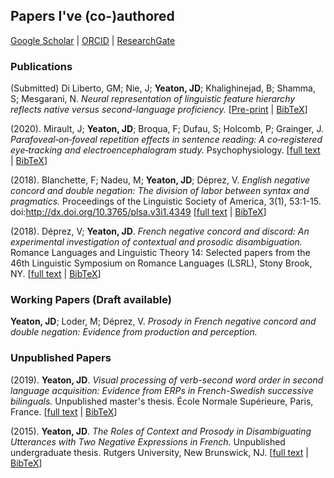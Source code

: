 ## Papers I've (co-)authored

[Google Scholar](https://scholar.google.fr/citations?user=YkzLBuwAAAAJ&hl=en) | 
[ORCID](https://orcid.org/0000-0002-6650-8080) | 
[ResearchGate](https://www.researchgate.net/profile/Jeremy_Yeaton)

### Publications

(Submitted) Di Liberto, GM; Nie, J; **Yeaton, JD**; Khalighinejad, B; Shamma, S; Mesgarani, N. _Neural representation of linguistic feature hierarchy reflects native versus second-language proficiency._ [[Pre-print](https://www.biorxiv.org/content/10.1101/2020.06.15.142554v1) \| [BibTeX](https://JeremyYeaton.github.io/papers/BibTeX#DiLiberto2020L2)]

(2020). Mirault, J; **Yeaton, JD**; Broqua, F; Dufau, S; Holcomb, P; Grainger, J. _Parafoveal‐on‐foveal repetition effects in sentence reading: A co‐registered eye‐tracking and electroencephalogram study._ Psychophysiology. [[full text](https://JeremyYeaton.github.io/papers/Mirault_et_al-2020-Psychophysiology.pdf) \| [BibTeX](https://JeremyYeaton.github.io/papers/BibTeX#MiraultPsychophys2020)]

(2018). Blanchette, F; Nadeu, M; **Yeaton, JD**; Déprez, V. _English negative concord and double negation: The division of labor between syntax and pragmatics._ Proceedings of the Linguistic Society of America, 3(1), 53:1-15. doi:http://dx.doi.org/10.3765/plsa.v3i1.4349 [[full text](https://JeremyYeaton.github.io/papers/LSA2018_EnglishNCandDN.pdf) \| [BibTeX](https://JeremyYeaton.github.io/papers/BibTeX#Blanchette2018)]

(2018). Déprez, V; **Yeaton, JD**. _French negative concord and discord: An experimental investigation of contextual and prosodic disambiguation._ Romance Languages and Linguistic Theory 14: Selected papers from the 46th Linguistic Symposium on Romance Languages (LSRL),
Stony Brook, NY. [[full text](https://JeremyYeaton.github.io/papers/lsrl_46.pdf) \| [BibTeX](https://JeremyYeaton.github.io/papers/BibTeX#DeprezYeaton2018)]


### Working Papers (Draft available)
**Yeaton, JD**; Loder, M; Déprez, V. _Prosody in French negative concord and double negation:  Evidence from production and perception._


### Unpublished Papers

(2019). **Yeaton, JD**. _Visual processing of verb-second word order in second language acquisition: Evidence from ERPs in French-Swedish successive bilinguals._ Unpublished master's thesis. École Normale Supérieure, Paris, France. [[full text](https://JeremyYeaton.github.io/papers/Yeaton_MasterThesis.pdf) \| [BibTeX](https://JeremyYeaton.github.io/papers/BibTeX#YeatonThesis2019)]

(2015). **Yeaton, JD**. _The Roles of Context and Prosody in Disambiguating Utterances with Two Negative Expressions in French._ Unpublished undergraduate thesis. Rutgers University, New Brunswick, NJ. [[full text](https://JeremyYeaton.github.io/papers/Yeaton_UndergradThesis.pdf) \| [BibTeX](https://JeremyYeaton.github.io/papers/BibTeX#YeatonThesis2015)]
